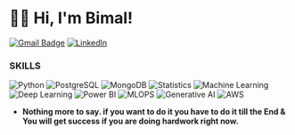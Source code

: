 #  👋🏽 Hi, I'm Bimal! 

<!-- [![E-Mail](https://img.shields.io/badge/email-reveal-2a8?style=for-the-badge&logo=gmail&logoColor=white)](https://mailhide.io/e/3JzSZnHC)-->
<!-- [![Website](https://img.shields.io/website?down_color=lightgrey&down_message=offline&style=for-the-badge&up_color=green&up_message=online&url=https%3A%2F%2Fabdullaharif.tech%2F)](https://abdullaharif.tech/)  -->
[![Gmail Badge](https://img.shields.io/badge/bimalbp9-c14438?style=for-the-badge&logo=Gmail&logoColor=white&link=mailto:bimalbp9@gmail.com)](mailto:bimalbp9@gmail.com)
[![LinkedIn](https://img.shields.io/badge/bimalts789-0077B5?style=for-the-badge&logo=linkedin&logoColor=white)](https://www.linkedin.com/in/bimalts789/)


### SKILLS 

![Python](https://img.shields.io/badge/Python-3776AB?style=for-the-badge&logo=python&logoColor=white)
![PostgreSQL](https://img.shields.io/badge/PostgreSQL-316192?style=for-the-badge&logo=postgresql&logoColor=white)
![MongoDB](https://img.shields.io/badge/MongoDB-4EA94B?style=for-the-badge&logo=mongodb&logoColor=white)
![Statistics](https://img.shields.io/badge/Statistics-F05032?style=for-the-badge&logoColor=white)
![Machine Learning](https://img.shields.io/badge/Machine_learning-9cf?style=for-the-badge&logo=ai&logoColor=white)
![Deep Learning](https://img.shields.io/badge/Deep_learning-005571?style=for-the-badge&logoColor=white)
![Power BI](https://img.shields.io/badge/Power_BI-007ACC?style=for-the-badge&logo=ai&logoColor=white)
![MLOPS](https://img.shields.io/badge/MLOPS-239120?style=for-the-badge&logo=Mlops&logoColor=white)
![Generative AI](https://img.shields.io/badge/Generative_AI-F05032?style=for-the-badge&logo=GenAI&logoColor=white)
![AWS](https://img.shields.io/badge/Amazon_AWS-232F3E?style=for-the-badge&logo=amazon-aws&logoColor=white)


- **Nothing more to say. if you want to do it you have to do it till the End & You will get success if you are doing hardwork right now.**
